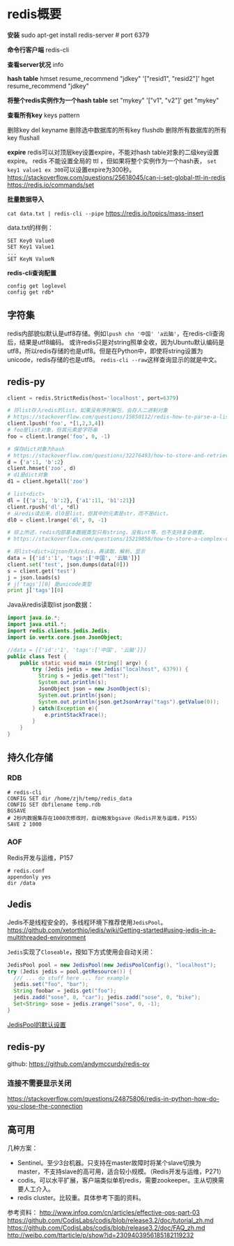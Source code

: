 # redis概要

**安装**
sudo apt-get install redis-server # port 6379

**命令行客户端**
redis-cli

**查看server状况**
info

**hash table**
hmset resume_recommend "jdkey" '["resid1", "resid2"]'
hget resume_recommend "jdkey"

**将整个redis实例作为一个hash table**
set "mykey" '["v1", "v2"]'
get "mykey"

**查看所有key**
keys pattern

删除key
del keyname
删除选中数据库的所有key
flushdb
删除所有数据库的所有key
flushall

**expire**
redis可以对顶层key设置expire，不能对hash table对象的二级key设置expire。
redis 不能设置全局的 ttl ，但如果将整个实例作为一个hash表， `set key1 value1 ex 300`可以设置expire为300秒。
https://stackoverflow.com/questions/25618045/can-i-set-global-ttl-in-redis
https://redis.io/commands/set

**批量数据导入**

`cat data.txt | redis-cli --pipe`
https://redis.io/topics/mass-insert

data.txt的样例：
```
SET Key0 Value0
SET Key1 Value1
...
SET KeyN ValueN
```

**redis-cli查询配置**
```
config get loglevel
config get rdb*
```

## 字符集

redis内部貌似默认是utf8存储。例如`lpush chn '中国' 'a云脑'`，在redis-cli查询后，结果是utf8编码。
或许redis只是对string照单全收，因为Ubuntu默认编码是utf8，所以redis存储的也是utf8。但是在Python中，即使将string设置为unicode，redis存储的也是utf8。
`redis-cli --raw`这样查询显示的就是中文。

## redis-py

```python
client = redis.StrictRedis(host='localhost', port=6379)

# 将list存入redis的list。如果没有序列解包，会存入二进制对象
# https://stackoverflow.com/questions/15850112/redis-how-to-parse-a-list-result
client.lpush('foo', *[1,2,3,4])
# foo是list对象，但其元素是字符串
foo = client.lrange('foo', 0, -1)

# 保存dict对象为hash
# https://stackoverflow.com/questions/32276493/how-to-store-and-retrieve-a-dictionary-with-redis
d = {'a':1, 'b':2}
client.hmset('zoo', d)
# d1是dict对象
d1 = client.hgetall('zoo')

# list<dict>
dl = [{'a':1, 'b':2}, {'a1':11, 'b1':21}]
client.rpush('dl', *dl)
# 从redis读出来，dl0是list，但其中的元素是str，而不是dict。
dl0 = client.lrange('dl', 0, -1)

# 综上所述，redis内部基本数据类型只有string，没有int等，也不支持复杂嵌套。
# https://stackoverflow.com/questions/15219858/how-to-store-a-complex-object-in-redis-using-redis-py

# 将list<dict>以json存入redis，再读取、解析、显示
data = [{'id':'1', 'tags':['中国', '云脑']}]
client.set('test', json.dumps(data[0]))
s = client.get('test')
j = json.loads(s)
# j['tags'][0] 是unicode类型
print j['tags'][0]
```

Java从redis读取list json数据：
```java
import java.io.*;
import java.util.*;
import redis.clients.jedis.Jedis;
import io.vertx.core.json.JsonObject;

//data = [{'id':'1', 'tags':['中国', '云脑']}]
public class Test {
    public static void main (String[] argv) {
        try (Jedis jedis = new Jedis("localhost", 6379)) {
          String s = jedis.get("test");
          System.out.println(s);
          JsonObject json = new JsonObject(s);
          System.out.println(json);
          System.out.println(json.getJsonArray("tags").getValue(0));
        } catch(Exception e){
            e.printStackTrace();
        }
    }
}
```

## 持久化存储

### RDB

```
# redis-cli
CONFIG SET dir /home/zjh/temp/redis_data
CONFIG SET dbfilename temp.rdb
BGSAVE
# 2秒内数据集存在1000次修改时，自动触发bgsave（Redis开发与运维，P155）
SAVE 2 1000
```

### AOF

Redis开发与运维，P157
```
# redis.conf
appendonly yes
dir /data
```

## Jedis

Jedis不是线程安全的，多线程环境下推荐使用`JedisPool`。
https://github.com/xetorthio/jedis/wiki/Getting-started#using-jedis-in-a-multithreaded-environment

`Jedis`实现了`Closeable`，按如下方式使用会自动关闭：
```java
JedisPool pool = new JedisPool(new JedisPoolConfig(), "localhost");
try (Jedis jedis = pool.getResource()) {
  /// ... do stuff here ... for example
  jedis.set("foo", "bar");
  String foobar = jedis.get("foo");
  jedis.zadd("sose", 0, "car"); jedis.zadd("sose", 0, "bike"); 
  Set<String> sose = jedis.zrange("sose", 0, -1);
}
```

[JedisPool的默认设置](http://shift-alt-ctrl.iteye.com/blog/1885910)

## redis-py

github: https://github.com/andymccurdy/redis-py

### 连接不需要显示关闭

https://stackoverflow.com/questions/24875806/redis-in-python-how-do-you-close-the-connection

## 高可用

几种方案：
* Sentinel。至少3台机器。只支持在master故障时将某个slave切换为master，不支持slave的高可用，适合较小规模。（Redis开发与运维，P271）
* codis。可以水平扩展，客户端类似单机redis，需要zookeeper。主从切换需要人工介入。
* redis cluster。比较重。具体参考下面的资料。

参考资料：
http://www.infoq.com/cn/articles/effective-ops-part-03
https://github.com/CodisLabs/codis/blob/release3.2/doc/tutorial_zh.md
https://github.com/CodisLabs/codis/blob/release3.2/doc/FAQ_zh.md
http://weibo.com/ttarticle/p/show?id=2309403956185182119232

